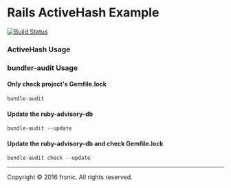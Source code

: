 # Rails ActiveHash Example
[![Build Status](https://travis-ci.org/frsnic/active-hash-example.svg?branch=master)](https://travis-ci.org/frsnic/active-hash-example)

### ActiveHash Usage

### bundler-audit Usage

#### Only check project's Gemfile.lock
    bundle-audit
#### Update the ruby-advisory-db
    bundle-audit --update
#### Update the ruby-advisory-db and check Gemfile.lock
    bundle-audit check --update

--------------------------
Copyright © 2016 frsnic. All rights reserved.
